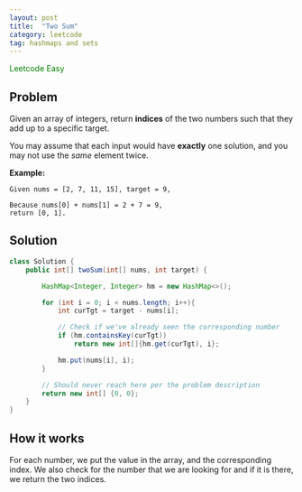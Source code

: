 ```yaml
---
layout: post
title:  "Two Sum"
category: leetcode
tag: hashmaps and sets
---
```


<span style="color:green;">Leetcode Easy</span>

## Problem

Given an array of integers, return **indices** of the two numbers such that they add up to a specific target.

You may assume that each input would have **exactly** one solution, and you may not use the *same* element twice.

**Example:**

```
Given nums = [2, 7, 11, 15], target = 9,

Because nums[0] + nums[1] = 2 + 7 = 9,
return [0, 1].
```

## Solution

```java
class Solution {
    public int[] twoSum(int[] nums, int target) {

        HashMap<Integer, Integer> hm = new HashMap<>();

        for (int i = 0; i < nums.length; i++){
            int curTgt = target - nums[i];

            // Check if we've already seen the corresponding number
            if (hm.containsKey(curTgt))
                return new int[]{hm.get(curTgt), i};

            hm.put(nums[i], i);
        }

        // Should never reach here per the problem description
        return new int[] {0, 0};
    }
}
```

## How it works

For each number, we put the value in the array, and the corresponding index. We also check for the number that we are looking for and if it is there, we return the two indices.
